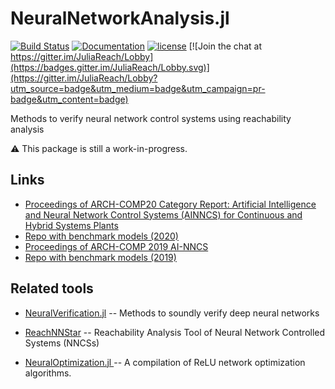 # NeuralNetworkAnalysis.jl

[![Build Status](https://travis-ci.org/JuliaReach/NeuralNetworkAnalysis.jl.svg?branch=master)](https://travis-ci.org/JuliaReach/NeuralNetworkAnalysis.jl)
[![Documentation](https://img.shields.io/badge/docs-latest-blue.svg)](https://juliareach.github.io/NeuralNetworkAnalysis.jl/dev/)
[![license](https://img.shields.io/github/license/mashape/apistatus.svg?maxAge=2592000)](https://github.com/juliareach/NeuralNetworkAnalysis.jl/blob/master/LICENSE)
[![Join the chat at https://gitter.im/JuliaReach/Lobby](https://badges.gitter.im/JuliaReach/Lobby.svg)](https://gitter.im/JuliaReach/Lobby?utm_source=badge&utm_medium=badge&utm_campaign=pr-badge&utm_content=badge)

Methods to verify neural network control systems using reachability analysis

:warning: This package is still a work-in-progress.

## Links

- [Proceedings of ARCH-COMP20 Category Report:
Artificial Intelligence and Neural Network Control Systems
(AINNCS) for Continuous and Hybrid Systems Plants](https://easychair.org/publications/open/Jvwg)
- [Repo with benchmark models (2020)](https://github.com/verivital/ARCH-COMP2020)
- [Proceedings of ARCH-COMP 2019 AI-NNCS](https://easychair.org/publications/open/BFKs)
- [Repo with benchmark models (2019)](https://github.com/verivital/ARCH-COMP19-AINNCS)

## Related tools

- [NeuralVerification.jl](https://github.com/sisl/NeuralVerification.jl) -- Methods to soundly verify deep neural networks

- [ReachNNStar](https://github.com/JmfanBU/ReachNNStar) -- Reachability Analysis Tool of Neural Network Controlled Systems (NNCSs)

- [NeuralOptimization.jl
](https://github.com/castrong/NeuralOptimization.jl) -- A compilation of ReLU network optimization algorithms.
